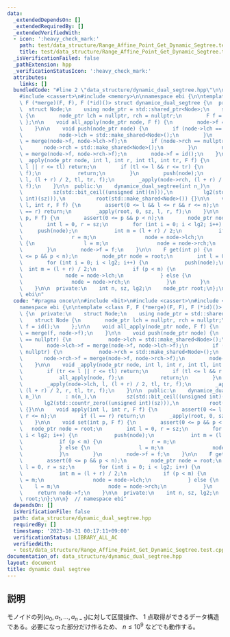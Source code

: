 ```yaml
---
data:
  _extendedDependsOn: []
  _extendedRequiredBy: []
  _extendedVerifiedWith:
  - icon: ':heavy_check_mark:'
    path: test/data_structure/Range_Affine_Point_Get_Dynamic_Segtree.test.cpp
    title: test/data_structure/Range_Affine_Point_Get_Dynamic_Segtree.test.cpp
  _isVerificationFailed: false
  _pathExtension: hpp
  _verificationStatusIcon: ':heavy_check_mark:'
  attributes:
    links: []
  bundledCode: "#line 2 \"data_structure/dynamic_dual_segtree.hpp\"\n\n#include <bit>\n\
    #include <cassert>\n#include <memory>\n\nnamespace ebi {\n\ntemplate <class F,\
    \ F (*merge)(F, F), F (*id)()> struct dynamice_dual_segtree {\n  private:\n  \
    \  struct Node;\n    using node_ptr = std::shared_ptr<Node>;\n    struct Node\
    \ {\n        node_ptr lch = nullptr, rch = nullptr;\n        F f = id();\n   \
    \ };\n\n    void all_apply(node_ptr node, F f) {\n        node->f = merge(f, node->f);\n\
    \    }\n\n    void push(node_ptr node) {\n        if (node->lch == nullptr) {\n\
    \            node->lch = std::make_shared<Node>();\n        }\n        node->lch->f\
    \ = merge(node->f, node->lch->f);\n        if (node->rch == nullptr) {\n     \
    \       node->rch = std::make_shared<Node>();\n        }\n        node->rch->f\
    \ = merge(node->f, node->rch->f);\n        node->f = id();\n    }\n\n    void\
    \ _apply(node_ptr node, int l, int r, int tl, int tr, F f) {\n        if (tr <=\
    \ l || r <= tl) return;\n        if (tl <= l && r <= tr) {\n            all_apply(node,\
    \ f);\n            return;\n        }\n        push(node);\n        _apply(node->lch,\
    \ l, (l + r) / 2, tl, tr, f);\n        _apply(node->rch, (l + r) / 2, r, tl, tr,\
    \ f);\n    }\n\n  public:\n    dynamice_dual_segtree(int n_)\n        : n(n_),\n\
    \          sz(std::bit_ceil((unsigned int)(n))),\n          lg2(std::countr_zero((unsigned\
    \ int)(sz))),\n          root(std::make_shared<Node>()) {}\n\n    void apply(int\
    \ l, int r, F f) {\n        assert(0 <= l && l <= r && r <= n);\n        if (l\
    \ == r) return;\n        _apply(root, 0, sz, l, r, f);\n    }\n\n    void set(int\
    \ p, F f) {\n        assert(0 <= p && p < n);\n        node_ptr node = root;\n\
    \        int l = 0, r = sz;\n        for (int i = 0; i < lg2; i++) {\n       \
    \     push(node);\n            int m = (l + r) / 2;\n            if (p < m) {\n\
    \                r = m;\n                node = node->lch;\n            } else\
    \ {\n                l = m;\n                node = node->rch;\n            }\n\
    \        }\n        node->f = f;\n    }\n\n    F get(int p) {\n        assert(0\
    \ <= p && p < n);\n        node_ptr node = root;\n        int l = 0, r = sz;\n\
    \        for (int i = 0; i < lg2; i++) {\n            push(node);\n          \
    \  int m = (l + r) / 2;\n            if (p < m) {\n                r = m;\n  \
    \              node = node->lch;\n            } else {\n                l = m;\n\
    \                node = node->rch;\n            }\n        }\n        return node->f;\n\
    \    }\n\n  private:\n    int n, sz, lg2;\n    node_ptr root;\n};\n\n}  // namespace\
    \ ebi\n"
  code: "#pragma once\n\n#include <bit>\n#include <cassert>\n#include <memory>\n\n\
    namespace ebi {\n\ntemplate <class F, F (*merge)(F, F), F (*id)()> struct dynamice_dual_segtree\
    \ {\n  private:\n    struct Node;\n    using node_ptr = std::shared_ptr<Node>;\n\
    \    struct Node {\n        node_ptr lch = nullptr, rch = nullptr;\n        F\
    \ f = id();\n    };\n\n    void all_apply(node_ptr node, F f) {\n        node->f\
    \ = merge(f, node->f);\n    }\n\n    void push(node_ptr node) {\n        if (node->lch\
    \ == nullptr) {\n            node->lch = std::make_shared<Node>();\n        }\n\
    \        node->lch->f = merge(node->f, node->lch->f);\n        if (node->rch ==\
    \ nullptr) {\n            node->rch = std::make_shared<Node>();\n        }\n \
    \       node->rch->f = merge(node->f, node->rch->f);\n        node->f = id();\n\
    \    }\n\n    void _apply(node_ptr node, int l, int r, int tl, int tr, F f) {\n\
    \        if (tr <= l || r <= tl) return;\n        if (tl <= l && r <= tr) {\n\
    \            all_apply(node, f);\n            return;\n        }\n        push(node);\n\
    \        _apply(node->lch, l, (l + r) / 2, tl, tr, f);\n        _apply(node->rch,\
    \ (l + r) / 2, r, tl, tr, f);\n    }\n\n  public:\n    dynamice_dual_segtree(int\
    \ n_)\n        : n(n_),\n          sz(std::bit_ceil((unsigned int)(n))),\n   \
    \       lg2(std::countr_zero((unsigned int)(sz))),\n          root(std::make_shared<Node>())\
    \ {}\n\n    void apply(int l, int r, F f) {\n        assert(0 <= l && l <= r &&\
    \ r <= n);\n        if (l == r) return;\n        _apply(root, 0, sz, l, r, f);\n\
    \    }\n\n    void set(int p, F f) {\n        assert(0 <= p && p < n);\n     \
    \   node_ptr node = root;\n        int l = 0, r = sz;\n        for (int i = 0;\
    \ i < lg2; i++) {\n            push(node);\n            int m = (l + r) / 2;\n\
    \            if (p < m) {\n                r = m;\n                node = node->lch;\n\
    \            } else {\n                l = m;\n                node = node->rch;\n\
    \            }\n        }\n        node->f = f;\n    }\n\n    F get(int p) {\n\
    \        assert(0 <= p && p < n);\n        node_ptr node = root;\n        int\
    \ l = 0, r = sz;\n        for (int i = 0; i < lg2; i++) {\n            push(node);\n\
    \            int m = (l + r) / 2;\n            if (p < m) {\n                r\
    \ = m;\n                node = node->lch;\n            } else {\n            \
    \    l = m;\n                node = node->rch;\n            }\n        }\n   \
    \     return node->f;\n    }\n\n  private:\n    int n, sz, lg2;\n    node_ptr\
    \ root;\n};\n\n}  // namespace ebi"
  dependsOn: []
  isVerificationFile: false
  path: data_structure/dynamic_dual_segtree.hpp
  requiredBy: []
  timestamp: '2023-10-31 00:17:11+09:00'
  verificationStatus: LIBRARY_ALL_AC
  verifiedWith:
  - test/data_structure/Range_Affine_Point_Get_Dynamic_Segtree.test.cpp
documentation_of: data_structure/dynamic_dual_segtree.hpp
layout: document
title: dynamic dual segtree
---
```


## 説明

モノイドの列$(a_0,a_1,\dots,a_{n-1})$に対して区間操作、 $1$ 点取得ができるデータ構造である。必要になった部分だけ作るため、 $n \leq 10^9$ などでも動作する。
